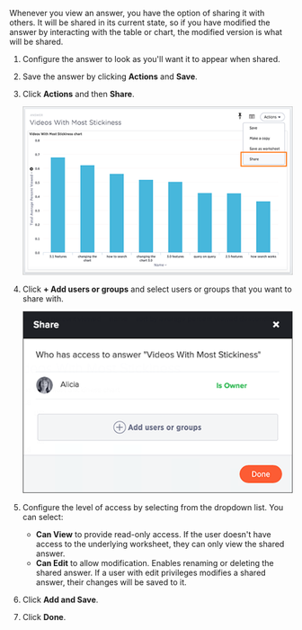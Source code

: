 Whenever you view an answer, you have the option of sharing it with others. It will be shared in its current state, so if you have modified the answer by interacting with the table or chart, the modified version is what will be shared.

1. Configure the answer to look as you'll want it to appear when shared.
2. Save the answer by clicking **Actions** and **Save**.
3. Click **Actions** and then **Share**.

     ![](/pages/images/share_with.png)

4. Click **+ Add users or groups** and select users or groups that you want to share with.

    ![](/pages/images/share_answer.png)

5. Configure the level of access by selecting from the dropdown list. You can select:
    -   **Can View** to provide read-only access. If the user doesn't have access to the underlying worksheet, they can only view the shared answer.
    -   **Can Edit** to allow modification. Enables renaming or deleting the shared answer. If a user with edit privileges modifies a shared answer, their changes will be saved to it.
6. Click **Add and Save**.
7. Click **Done**.
